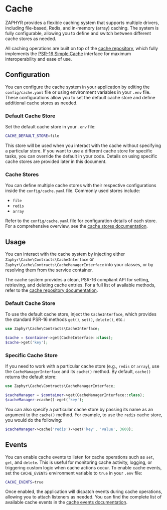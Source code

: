 # Cache

ZAPHYR provides a flexible caching system that supports multiple drivers, including file-based, Redis, and in-memory
(array) caching. The system is fully configurable, allowing you to define and switch between different cache stores as
needed.

All caching operations are built on top of the [cache repository](/docs/repositories/latest/cache), which fully
implements the [PSR-16 Simple Cache](https://www.php-fig.org/psr/psr-16/) interface for maximum interoperability and
ease of use.

## Configuration

You can configure the cache system in your application by editing the `config/cache.yaml` file or using environment
variables in your `.env` file. These configurations allow you to set the default cache store and define additional cache
stores as needed.

### Default Cache Store

Set the default cache store in your `.env` file:

```bash
CACHE_DEFAULT_STORE=file
```

This store will be used when you interact with the cache without specifying a particular store. If you want to use a
different cache store for specific tasks, you can override the default in your code. Details on using specific cache
stores are provided later in this document.

### Cache Stores

You can define multiple cache stores with their respective configurations inside the `config/cache.yaml` file. Commonly
used stores include:

- `file`
- `redis`
- `array`

Refer to the `config/cache.yaml` file for configuration details of each store. For a comprehensive overview, see
the [cache stores documentation](/docs/repositories/latest/cache#cache-stores).

## Usage

You can interact with the cache system by injecting either `Zaphyr\Cache\Contracts\CacheInterface` or
`Zaphyr\Cache\Contracts\CacheManagerInterface` into your classes, or by resolving them from the service container.

The cache system provides a clean, PSR-16 compliant API for setting, retrieving, and deleting cache entries. For a full
list of available methods, refer to the [cache repository documentation](/docs/repositories/latest/cache).

### Default Cache Store

To use the default cache store, inject the `CacheInterface`, which provides the standard PSR-16 methods `get()`,
`set()`, `delete()`, etc.:

```php
use Zaphyr\Cache\Contracts\CacheInterface;

$cache = $container->get(CacheInterface::class);
$cache->get('key');
```

### Specific Cache Store

If you need to work with a particular cache store (e.g., `redis` or `array`), use the `CacheManagerInterface` and its `cache()`
method. By default, `cache()` returns the default store:

```php
use Zaphyr\Cache\Contracts\CacheManagerInterface;

$cacheManager = $container->get(CacheManagerInterface::class);
$cacheManager->cache()->get('key');
```

You can also specify a particular cache store by passing its name as an argument to the `cache()` method. For example,
to use the `redis` cache store, you would do the following:

```php
$cacheManager->cache('redis')->set('key', 'value', 3600);
```

## Events

You can enable cache events to listen for cache operations such as `set`, `get`, and `delete`. This is useful for
monitoring cache activity, logging, or triggering custom logic when cache actions occur. To enable cache events, set the
`CACHE_EVENTS` environment variable to `true` in your `.env` file:

```bash
CACHE_EVENTS=true
```

Once enabled, the application will dispatch events during cache operations, allowing you to attach listeners as needed.
You can find the complete list of available cache events in the
[cache events documentation](/docs/repositories/latest/cache#events).
